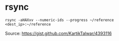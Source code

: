 # rsync

```
rsync -aHAXxv --numeric-ids --progress ~/reference <dest_ip>:~/reference
```

Source: https://gist.github.com/KartikTalwar/4393116
